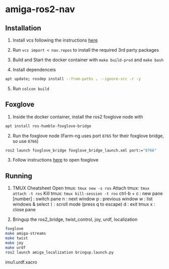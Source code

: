 # amiga-ros2-nav

## Installation

1. Install vcs following the instructions [here](https://github.com/dirk-thomas/vcstool?tab=readme-ov-file#how-to-install-vcstool)

2. Run `vcs import < nav.repos` to install the required 3rd party packages

3. Build and Start the docker container with `make build-prod` and `make bash`

4. Install dependenceis
```bash
apt update; rosdep install --from-paths . --ignore-src -r -y
```

5. Run `colcon build`

## Foxglove

1. Inside the docker container, install the ros2 foxglove node with 
```bash
apt install ros-humble-foxglove-bridge
```

2. Run the foxglove node (Farm-ng uses port `8765` for their foxglove bridge, so use `8766`)
```bash
ros2 launch foxglove_bridge foxglove_bridge_launch.xml port:="8766"
```

3. Follow instructions [here](https://docs.foxglove.dev/docs/connecting-to-data/frameworks/ros2) to open foxglove

## Running

1. TMUX Cheatsheet
Open tmux: `tmux new -s ros`
Attach tmux: `tmux attach -t ros`
Kill tmux: `tmux kill-session -t ros`
ctrl-b +
    c : new pane
    [number] : switch pane
    n : next window
    p : previous window
    w : list windows & select
    `[` : scroll mode (press q to escape)
    d : exit tmux
    x : close pane


1. Bringup the ros2_bridge, twist_control, joy, urdf, localization
```bash
foxglove
make amiga-streams
make twist
make joy
make urdf
ros2 launch amiga_localization bringup.launch.py
```

imu1.urdf.xacro
<!-- <origin xyz="-0.26 -0.28 0.77" rpy="3.14159 1.5708 3.14159"/> -->